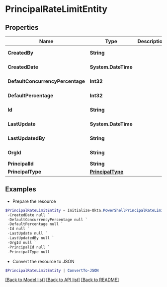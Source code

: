 # PrincipalRateLimitEntity
## Properties

Name | Type | Description | Notes
------------ | ------------- | ------------- | -------------
**CreatedBy** | **String** |  | [optional] [readonly] 
**CreatedDate** | **System.DateTime** |  | [optional] [readonly] 
**DefaultConcurrencyPercentage** | **Int32** |  | [optional] [readonly] 
**DefaultPercentage** | **Int32** |  | [optional] [readonly] 
**Id** | **String** |  | [optional] [readonly] 
**LastUpdate** | **System.DateTime** |  | [optional] [readonly] 
**LastUpdatedBy** | **String** |  | [optional] [readonly] 
**OrgId** | **String** |  | [optional] [readonly] 
**PrincipalId** | **String** |  | 
**PrincipalType** | [**PrincipalType**](PrincipalType.md) |  | 

## Examples

- Prepare the resource
```powershell
$PrincipalRateLimitEntity = Initialize-Okta.PowerShellPrincipalRateLimitEntity  -CreatedBy null `
 -CreatedDate null `
 -DefaultConcurrencyPercentage null `
 -DefaultPercentage null `
 -Id null `
 -LastUpdate null `
 -LastUpdatedBy null `
 -OrgId null `
 -PrincipalId null `
 -PrincipalType null
```

- Convert the resource to JSON
```powershell
$PrincipalRateLimitEntity | ConvertTo-JSON
```

[[Back to Model list]](../README.md#documentation-for-models) [[Back to API list]](../README.md#documentation-for-api-endpoints) [[Back to README]](../README.md)

